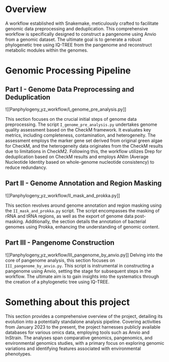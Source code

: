 # Overview
A workflow established with Snakemake, meticulously crafted to facilitate genomic data preprocessing and deduplication. This comprehensive workflow is specifically designed to construct a pangenome using Anvio from a genomic dataset. The ultimate goal is to generate a robust phylogenetic tree using IQ-TREE from the pangenome and reconstruct metabolic modules within the genomes.

# Genomic Processing Pipeline
## Part I - Genome Data Preprocessing and Deduplication
![[Panphylogeny_yz_workflow/I_genome_pre_analysis.py]]

This section focuses on the crucial initial steps of genome data preprocessing. The script `I_genome_pre_analysis.py` undertakes genome quality assessment based on the CheckM framework. It evaluates key metrics, including completeness, contamination, and heterogeneity. The assessment employs the marker gene set derived from original green algae for CheckM, and the heterogeneity data originates from the CheckM results due to limitations in CheckM2. Following this, the workflow utilizes Drep for deduplication based on CheckM results and employs ANIm (Average Nucleotide Identity based on whole-genome nucleotide consistency) to reduce redundancy.

## Part II - Genome Annotation and Region Masking
![[Panphylogeny_yz_workflow/II_mask_and_prokka.py]]

This section revolves around genome annotation and region masking using the `II_mask_and_prokka.py` script. The script encompasses the masking of rRNA and tRNA regions, as well as the export of genome data post-masking. Additionally, the section details the annotation of bacterial genomes using Prokka, enhancing the understanding of genomic content.

## Part III - Pangenome Construction
![[Panphylogeny_yz_workflow/III_pangenome_by_anvio.py]]
Delving into the core of pangenome analysis, this section focuses on `III_pangenome_by_anvio.py`. This script is instrumental in constructing a pangenome using Anvio, setting the stage for subsequent steps in the workflow. The ultimate aim is to gain insights into the systematics through the creation of a phylogenetic tree using IQ-TREE.


# Something about this project

This section provides a comprehensive overview of the project, detailing its evolution into a potentially standalone analysis pipeline. Covering activities from January 2023 to the present, the project harnesses publicly available databases for various omics data, employing tools such as Anvio and InStrain. The analyses span comparative genomics, pangenomics, and environmental genomics studies, with a primary focus on exploring genomic variations and identifying features associated with environmental phenotypes.


